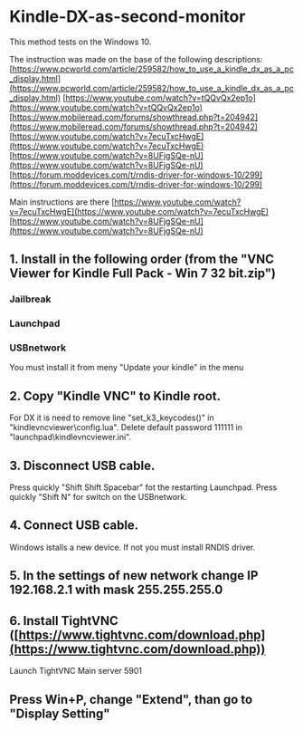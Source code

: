 # Kindle-DX-as-second-monitor

This method tests on the Windows 10.

The instruction was made on the base of the following descriptions:
[https://www.pcworld.com/article/259582/how_to_use_a_kindle_dx_as_a_pc_display.html](https://www.pcworld.com/article/259582/how_to_use_a_kindle_dx_as_a_pc_display.html)
[https://www.youtube.com/watch?v=tQQvQx2ep1o](https://www.youtube.com/watch?v=tQQvQx2ep1o)
[https://www.mobileread.com/forums/showthread.php?t=204942](https://www.mobileread.com/forums/showthread.php?t=204942)
[https://www.youtube.com/watch?v=7ecuTxcHwgE](https://www.youtube.com/watch?v=7ecuTxcHwgE)
[https://www.youtube.com/watch?v=8UFjgSQe-nU](https://www.youtube.com/watch?v=8UFjgSQe-nU)
[https://forum.moddevices.com/t/rndis-driver-for-windows-10/299](https://forum.moddevices.com/t/rndis-driver-for-windows-10/299)

Main instructions are there
[https://www.youtube.com/watch?v=7ecuTxcHwgE](https://www.youtube.com/watch?v=7ecuTxcHwgE)
[https://www.youtube.com/watch?v=8UFjgSQe-nU](https://www.youtube.com/watch?v=8UFjgSQe-nU)

## 1. Install in the following order (from the "VNC Viewer for Kindle Full Pack - Win 7 32 bit.zip")

### Jailbreak
### Launchpad
### USBnetwork

You must install it from meny "Update your kindle" in the menu

## 2. Copy "Kindle VNC" to Kindle root.
For DX it is need to remove line "set_k3_keycodes()" in "kindlevncviewer\config.lua".
Delete default password 111111 in "launchpad\kindlevncviewer.ini".

## 3. Disconnect USB cable. 
Press quickly "Shift Shift Spacebar" fot the restarting Launchpad.
Press quickly "Shift N" for switch on the USBnetwork.

## 4. Connect USB cable.
Windows istalls a new device. If not you must install RNDIS driver.

## 5. In the settings of new network change IP 192.168.2.1 with mask 255.255.255.0

## 6. Install TightVNC ([https://www.tightvnc.com/download.php](https://www.tightvnc.com/download.php))
Launch TightVNC
Main server 5901

## Press Win+P, change "Extend", than go to "Display Setting"



